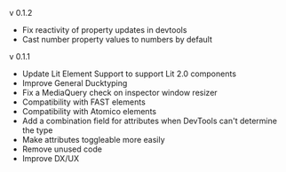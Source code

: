 v 0.1.2

- Fix reactivity of property updates in devtools
- Cast number property values to numbers by default

v 0.1.1

- Update Lit Element Support to support Lit 2.0 components
- Improve General Ducktyping
- Fix a MediaQuery check on inspector window resizer
- Compatibility with FAST elements
- Compatibility with Atomico elements
- Add a combination field for attributes when DevTools can't determine the type
- Make attributes toggleable more easily
- Remove unused code
- Improve DX/UX
